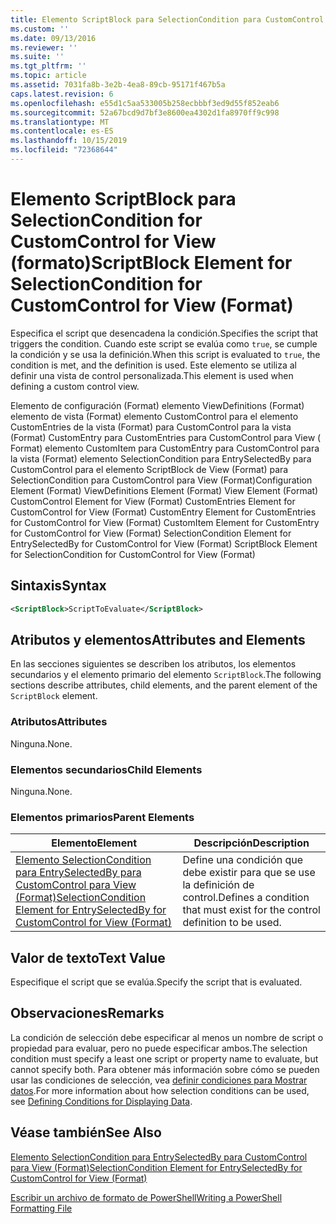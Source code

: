 ```yaml
---
title: Elemento ScriptBlock para SelectionCondition para CustomControl para View (Format) | Microsoft Docs
ms.custom: ''
ms.date: 09/13/2016
ms.reviewer: ''
ms.suite: ''
ms.tgt_pltfrm: ''
ms.topic: article
ms.assetid: 7031fa8b-3e2b-4ea8-89cb-95171f467b5a
caps.latest.revision: 6
ms.openlocfilehash: e55d1c5aa533005b258ecbbbf3ed9d55f852eab6
ms.sourcegitcommit: 52a67bcd9d7bf3e8600ea4302d1fa8970ff9c998
ms.translationtype: MT
ms.contentlocale: es-ES
ms.lasthandoff: 10/15/2019
ms.locfileid: "72368644"
---
```

# <a name="scriptblock-element-for-selectioncondition-for-customcontrol-for-view-format"></a><span data-ttu-id="f6155-102">Elemento ScriptBlock para SelectionCondition for CustomControl for View (formato)</span><span class="sxs-lookup"><span data-stu-id="f6155-102">ScriptBlock Element for SelectionCondition for CustomControl for View (Format)</span></span>

<span data-ttu-id="f6155-103">Especifica el script que desencadena la condición.</span><span class="sxs-lookup"><span data-stu-id="f6155-103">Specifies the script that triggers the condition.</span></span> <span data-ttu-id="f6155-104">Cuando este script se evalúa como `true`, se cumple la condición y se usa la definición.</span><span class="sxs-lookup"><span data-stu-id="f6155-104">When this script is evaluated to `true`, the condition is met, and the definition is used.</span></span> <span data-ttu-id="f6155-105">Este elemento se utiliza al definir una vista de control personalizada.</span><span class="sxs-lookup"><span data-stu-id="f6155-105">This element is used when defining a custom control view.</span></span>

<span data-ttu-id="f6155-106">Elemento de configuración (Format) elemento ViewDefinitions (Format) elemento de vista (Format) elemento CustomControl para el elemento CustomEntries de la vista (Format) para CustomControl para la vista (Format) CustomEntry para CustomEntries para CustomControl para View ( Format) elemento CustomItem para CustomEntry para CustomControl para la vista (Format) elemento SelectionCondition para EntrySelectedBy para CustomControl para el elemento ScriptBlock de View (Format) para SelectionCondition para CustomControl para View (Format)</span><span class="sxs-lookup"><span data-stu-id="f6155-106">Configuration Element (Format) ViewDefinitions Element (Format) View Element (Format) CustomControl Element for View (Format) CustomEntries Element for CustomControl for View (Format) CustomEntry Element for CustomEntries for CustomControl for View (Format) CustomItem Element for CustomEntry for CustomControl for View (Format) SelectionCondition Element for EntrySelectedBy for CustomControl for View (Format) ScriptBlock Element for SelectionCondition for CustomControl for View (Format)</span></span>

## <a name="syntax"></a><span data-ttu-id="f6155-107">Sintaxis</span><span class="sxs-lookup"><span data-stu-id="f6155-107">Syntax</span></span>

```xml
<ScriptBlock>ScriptToEvaluate</ScriptBlock>
```

## <a name="attributes-and-elements"></a><span data-ttu-id="f6155-108">Atributos y elementos</span><span class="sxs-lookup"><span data-stu-id="f6155-108">Attributes and Elements</span></span>

<span data-ttu-id="f6155-109">En las secciones siguientes se describen los atributos, los elementos secundarios y el elemento primario del elemento `ScriptBlock`.</span><span class="sxs-lookup"><span data-stu-id="f6155-109">The following sections describe attributes, child elements, and the parent element of the `ScriptBlock` element.</span></span>

### <a name="attributes"></a><span data-ttu-id="f6155-110">Atributos</span><span class="sxs-lookup"><span data-stu-id="f6155-110">Attributes</span></span>

<span data-ttu-id="f6155-111">Ninguna.</span><span class="sxs-lookup"><span data-stu-id="f6155-111">None.</span></span>

### <a name="child-elements"></a><span data-ttu-id="f6155-112">Elementos secundarios</span><span class="sxs-lookup"><span data-stu-id="f6155-112">Child Elements</span></span>

<span data-ttu-id="f6155-113">Ninguna.</span><span class="sxs-lookup"><span data-stu-id="f6155-113">None.</span></span>

### <a name="parent-elements"></a><span data-ttu-id="f6155-114">Elementos primarios</span><span class="sxs-lookup"><span data-stu-id="f6155-114">Parent Elements</span></span>

|<span data-ttu-id="f6155-115">Elemento</span><span class="sxs-lookup"><span data-stu-id="f6155-115">Element</span></span>|<span data-ttu-id="f6155-116">Descripción</span><span class="sxs-lookup"><span data-stu-id="f6155-116">Description</span></span>|
|-------------|-----------------|
|[<span data-ttu-id="f6155-117">Elemento SelectionCondition para EntrySelectedBy para CustomControl para View (Format)</span><span class="sxs-lookup"><span data-stu-id="f6155-117">SelectionCondition Element for EntrySelectedBy for CustomControl for View (Format)</span></span>](./selectioncondition-element-for-entryselectedby-for-customcontrol-format.md)|<span data-ttu-id="f6155-118">Define una condición que debe existir para que se use la definición de control.</span><span class="sxs-lookup"><span data-stu-id="f6155-118">Defines a condition that must exist for the control definition to be used.</span></span>|

## <a name="text-value"></a><span data-ttu-id="f6155-119">Valor de texto</span><span class="sxs-lookup"><span data-stu-id="f6155-119">Text Value</span></span>

<span data-ttu-id="f6155-120">Especifique el script que se evalúa.</span><span class="sxs-lookup"><span data-stu-id="f6155-120">Specify the script that is evaluated.</span></span>

## <a name="remarks"></a><span data-ttu-id="f6155-121">Observaciones</span><span class="sxs-lookup"><span data-stu-id="f6155-121">Remarks</span></span>

<span data-ttu-id="f6155-122">La condición de selección debe especificar al menos un nombre de script o propiedad para evaluar, pero no puede especificar ambos.</span><span class="sxs-lookup"><span data-stu-id="f6155-122">The selection condition must specify a least one script or property name to evaluate, but cannot specify both.</span></span> <span data-ttu-id="f6155-123">Para obtener más información sobre cómo se pueden usar las condiciones de selección, vea [definir condiciones para Mostrar datos](./defining-conditions-for-displaying-data.md).</span><span class="sxs-lookup"><span data-stu-id="f6155-123">For more information about how selection conditions can be used, see [Defining Conditions for Displaying Data](./defining-conditions-for-displaying-data.md).</span></span>

## <a name="see-also"></a><span data-ttu-id="f6155-124">Véase también</span><span class="sxs-lookup"><span data-stu-id="f6155-124">See Also</span></span>

[<span data-ttu-id="f6155-125">Elemento SelectionCondition para EntrySelectedBy para CustomControl para View (Format)</span><span class="sxs-lookup"><span data-stu-id="f6155-125">SelectionCondition Element for EntrySelectedBy for CustomControl for View (Format)</span></span>](./selectioncondition-element-for-entryselectedby-for-customcontrol-format.md)

[<span data-ttu-id="f6155-126">Escribir un archivo de formato de PowerShell</span><span class="sxs-lookup"><span data-stu-id="f6155-126">Writing a PowerShell Formatting File</span></span>](./writing-a-powershell-formatting-file.md)
